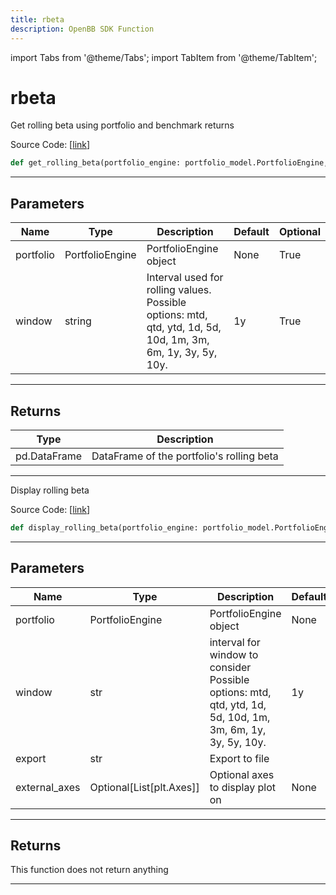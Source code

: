 ```yaml
---
title: rbeta
description: OpenBB SDK Function
---
```


import Tabs from '@theme/Tabs';
import TabItem from '@theme/TabItem';

# rbeta

<Tabs>
<TabItem value="model" label="Model" default>

Get rolling beta using portfolio and benchmark returns

Source Code: [[link](https://github.com/OpenBB-finance/OpenBBTerminal/tree/main/openbb_terminal/portfolio/portfolio_model.py#L1799)]

```python
def get_rolling_beta(portfolio_engine: portfolio_model.PortfolioEngine, window: str = "1y") -> pd.DataFrame
```

---

## Parameters

| Name | Type | Description | Default | Optional |
| ---- | ---- | ----------- | ------- | -------- |
| portfolio | PortfolioEngine | PortfolioEngine object | None | True |
| window | string | Interval used for rolling values.<br/>Possible options: mtd, qtd, ytd, 1d, 5d, 10d, 1m, 3m, 6m, 1y, 3y, 5y, 10y. | 1y | True |


---

## Returns

| Type | Description |
| ---- | ----------- |
| pd.DataFrame | DataFrame of the portfolio's rolling beta |
---



</TabItem>
<TabItem value="view" label="View">

Display rolling beta

Source Code: [[link](https://github.com/OpenBB-finance/OpenBBTerminal/tree/main/openbb_terminal/portfolio/portfolio_view.py#L1050)]

```python
def display_rolling_beta(portfolio_engine: portfolio_model.PortfolioEngine, window: str = "1y", export: str = "", external_axes: Optional[List[matplotlib.axes._axes.Axes]] = None) -> None
```

---

## Parameters

| Name | Type | Description | Default | Optional |
| ---- | ---- | ----------- | ------- | -------- |
| portfolio | PortfolioEngine | PortfolioEngine object | None | True |
| window | str | interval for window to consider<br/>Possible options: mtd, qtd, ytd, 1d, 5d, 10d, 1m, 3m, 6m, 1y, 3y, 5y, 10y. | 1y | True |
| export | str | Export to file |  | True |
| external_axes | Optional[List[plt.Axes]] | Optional axes to display plot on | None | True |


---

## Returns

This function does not return anything

---



</TabItem>
</Tabs>